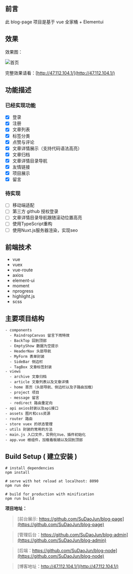 ## 前言

此 blog-page 项目是基于 vue 全家桶 + Elementui

## 效果

效果图：


![首页](http://sdj_work.gitee.io/note/img/pageHome.png)


完整效果请看：[http://47.112.104.1/](http://47.112.104.1/)

## 功能描述

### 已经实现功能

- [x] 登录
- [x] 注册
- [x] 文章列表
- [x] 标签分类
- [x] 点赞与评论
- [x] 文章详情展示（支持代码语法高亮）
- [x] 文章归档
- [x] 文章详情目录导航
- [x] 友情链接
- [x] 项目展示
- [x] 留言

### 待实现

- [ ] 移动端适配
- [ ] 第三方 github 授权登录
- [ ] 文章详情目录导航跟随滚动位置高亮
- [ ] 使用TypeScript重构
- [ ] 使用Nuxt.js服务器渲染，实现seo

## 前端技术

- vue
- vuex
- vue-route
- axios
- element-ui
- moment
- nprogress
- highlight.js
- scss

## 主要项目结构

```
- components
  - RaindropCanvas 留言下雨特效
  - BackTop 回到顶部
  - EmptyShow 数据为空提示
  - HeaderNav 头部导航
  - MyForm 表单封装
  - SideBar 侧边栏
  - TagBox 文章标签封装
- views
  - archive 文章归档
  - article 文章列表以及文章详情
  - home 首页（头部导航、侧边栏以及子路由加载）
  - project 项目
  - message 留言
  - redirect 路由重定向
- api axios封装以及api接口
- assets 图片和css资源
- router 路由
- store vuex 的状态管理
- utils 封装的常用的方法
- main.js 入口文件，实例化Vue、插件初始化
- app.vue 根组件，加载看板娘以及回到顶部
```

## Build Setup ( 建立安装 )

```
# install dependencies
npm install

# serve with hot reload at localhost: 8090
npm run dev

# build for production with minification
npm run build
```

**项目地址：**

> [前台展示: https://github.com/SuDaoJun/blog-page](https://github.com/SuDaoJun/blog-page)

> [管理后台：https://github.com/SuDaoJun/blog-admin](https://github.com/SuDaoJun/blog-admin)

> [后端：https://github.com/SuDaoJun/blog-node](https://github.com/SuDaoJun/blog-node)

> [博客地址：http://47.112.104.1/](http://47.112.104.1/)
